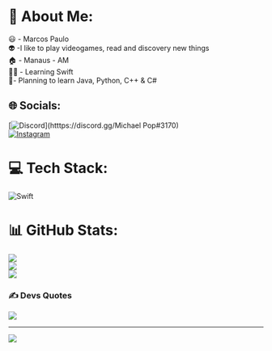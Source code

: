 # 💫 About Me:
😃 - Marcos Paulo<br>👽 -I like to play videogames, read and discovery new things<br>🏠 - Manaus - AM<br>🧑‍💻 - Learning Swift<br>🌠- Planning to learn Java, Python, C++ & C#


## 🌐 Socials:
[![Discord](https://img.shields.io/badge/Discord-%237289DA.svg?logo=discord&logoColor=white)](htttps://discord.gg/Michael Pop#3170)<br>[![Instagram](https://img.shields.io/badge/Instagram-%23E4405F.svg?logo=Instagram&logoColor=white)](https://instagram.com/marco_pop01) 

# 💻 Tech Stack:
![Swift](https://img.shields.io/badge/swift-F54A2A?style=plastic&logo=swift&logoColor=white)
# 📊 GitHub Stats:
![](https://github-readme-stats.vercel.app/api?username=MarcosPaulo32&theme=vision-friendly-dark&hide_border=false&include_all_commits=true&count_private=true)<br/>
![](https://github-readme-streak-stats.herokuapp.com/?user=MarcosPaulo32&theme=vision-friendly-dark&hide_border=false)<br/>
![](https://github-readme-stats.vercel.app/api/top-langs/?username=MarcosPaulo32&theme=vision-friendly-dark&hide_border=false&include_all_commits=true&count_private=true&layout=compact)

### ✍️ Devs Quotes
![](https://quotes-github-readme.vercel.app/api?type=vetical&theme=dark)

---
[![](https://visitcount.itsvg.in/api?id=MarcosPaulo32&icon=0&color=0)](https://visitcount.itsvg.in)

<!-- Proudly created with GPRM ( https://gprm.itsvg.in ) -->
